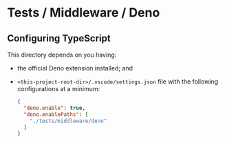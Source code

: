 # Tests / Middleware / Deno

## Configuring TypeScript

This directory depends on you having:

- the official Deno extension installed; and
- `<this-project-root-dir>/.vscode/settings.json` file with the following configurations at a minimum:

  ```json
  {
    "deno.enable": true,
    "deno.enablePaths": [
      "./tests/middleware/deno"
    ]
  }
  ```
